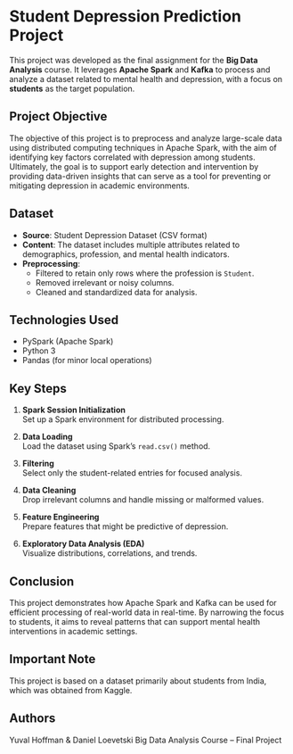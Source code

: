 # Student Depression Prediction Project

This project was developed as the final assignment for the **Big Data Analysis** course. It leverages **Apache Spark** and **Kafka** to process and analyze a dataset related to mental health and depression, with a focus on **students** as the target population.

## Project Objective

The objective of this project is to preprocess and analyze large-scale data using distributed computing techniques in Apache Spark, with the aim of identifying key factors correlated with depression among students. Ultimately, the goal is to support early detection and intervention by providing data-driven insights that can serve as a tool for preventing or mitigating depression in academic environments.

## Dataset

- **Source**: Student Depression Dataset (CSV format)
- **Content**: The dataset includes multiple attributes related to demographics, profession, and mental health indicators.
- **Preprocessing**: 
  - Filtered to retain only rows where the profession is `Student`.
  - Removed irrelevant or noisy columns.
  - Cleaned and standardized data for analysis.

## Technologies Used

- PySpark (Apache Spark)
- Python 3
- Pandas (for minor local operations)

## Key Steps

1. **Spark Session Initialization**  
   Set up a Spark environment for distributed processing.

2. **Data Loading**  
   Load the dataset using Spark’s `read.csv()` method.

3. **Filtering**  
   Select only the student-related entries for focused analysis.

4. **Data Cleaning**  
   Drop irrelevant columns and handle missing or malformed values.

5. **Feature Engineering**  
   Prepare features that might be predictive of depression.

6. **Exploratory Data Analysis (EDA)**  
   Visualize distributions, correlations, and trends.
   

## Conclusion

This project demonstrates how Apache Spark and Kafka can be used for efficient processing of real-world data in real-time. By narrowing the focus to students, it aims to reveal patterns that can support mental health interventions in academic settings.

## Important Note

This project is based on a dataset primarily about students from India, which was obtained from Kaggle.

## Authors

Yuval Hoffman & Daniel Loevetski
Big Data Analysis Course – Final Project

